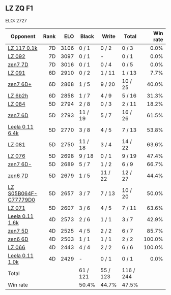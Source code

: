 ## LZ ZQ F1 ##

ELO: 2727

Opponent | Rank | ELO | Black | Write | Total | Win rate
---------|-----:|----:|-------|-------|-------|-------:
[LZ 117 0.1k](LZ%20117%200.1k.md) | 7D | 3106 | 0 / 1 | 0 / 2 | 0 / 3 | 0.0%
[LZ 092](LZ%20092.md) | 7D | 3097 | 0 / 1 | - | 0 / 1 | 0.0%
[zen7 7D](zen7%207D.md) | 7D | 3016 | 0 / 1 | 0 / 4 | 0 / 5 | 0.0%
[LZ 091](LZ%20091.md) | 6D | 2910 | 0 / 2 | 1 / 11 | 1 / 13 | 7.7%
[zen7 6D+](zen7%206D+.md) | 6D | 2868 | 1 / 5 | 9 / 20 | 10 / 25 | 40.0%
[LZ 6b2h](LZ%206b2h.md) | 6D | 2858 | 1 / 7 | 4 / 9 | 5 / 16 | 31.3%
[LZ 084](LZ%20084.md) | 5D | 2794 | 2 / 8 | 0 / 3 | 2 / 11 | 18.2%
[zen7 6D](zen7%206D.md) | 5D | 2793 | 11 / 19 | 5 / 7 | 16 / 26 | 61.5%
[Leela 0.11 6.4k](Leela%200.11%206.4k.md) | 5D | 2770 | 3 / 8 | 4 / 5 | 7 / 13 | 53.8%
[LZ 081](LZ%20081.md) | 5D | 2750 | 11 / 18 | 3 / 4 | 14 / 22 | 63.6%
[LZ 076](LZ%20076.md) | 5D | 2698 | 9 / 18 | 0 / 1 | 9 / 19 | 47.4%
[zen7 6D-](zen7%206D-.md) | 5D | 2689 | 5 / 7 | 1 / 2 | 6 / 9 | 66.7%
[zen6 7D](zen6%207D.md) | 5D | 2679 | 1 / 5 | 11 / 22 | 12 / 27 | 44.4%
[LZ S05B064F-C77779D0](LZ%20S05B064F-C77779D0.md) | 5D | 2657 | 3 / 7 | 7 / 13 | 10 / 20 | 50.0%
[LZ 071](LZ%20071.md) | 5D | 2607 | 3 / 6 | 4 / 5 | 7 / 11 | 63.6%
[Leela 0.11 1.6k](Leela%200.11%201.6k.md) | 4D | 2573 | 2 / 6 | 1 / 1 | 3 / 7 | 42.9%
[zen7 5D](zen7%205D.md) | 4D | 2525 | 4 / 5 | 2 / 2 | 6 / 7 | 85.7%
[zen6 6D](zen6%206D.md) | 4D | 2503 | 1 / 1 | 1 / 1 | 2 / 2 | 100.0%
[LZ 066](LZ%20066.md) | 4D | 2443 | 4 / 4 | 2 / 2 | 6 / 6 | 100.0%
[Leela 0.11 1.0k](Leela%200.11%201.0k.md) | 4D | 2429 | - | 0 / 1 | 0 / 1 | 0.0%
Total | | | 61 / 121 | 55 / 123 | 116 / 244 | 
Win rate| | | 50.4% | 44.7% | 47.5% | 
